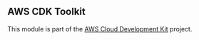 ## AWS CDK Toolkit
This module is part of the [AWS Cloud Development Kit](https://github.com/aws/aws-cdk) project.
